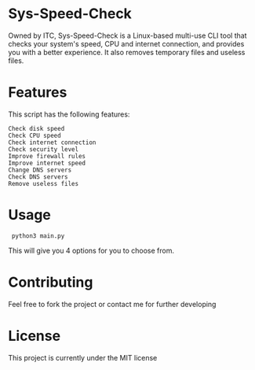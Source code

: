 # Sys-Speed-Check
Owned by ITC, Sys-Speed-Check is a Linux-based multi-use CLI tool that checks your system's speed, CPU and internet connection, and provides you with a better experience. It also removes temporary files and useless files.
# Features
This script has the following features:

    Check disk speed
    Check CPU speed
    Check internet connection
    Check security level
    Improve firewall rules
    Improve internet speed
    Change DNS servers
    Check DNS servers
    Remove useless files
# Usage
     
     python3 main.py
     
This will give you 4 options for you to choose from.

# Contributing

Feel free to fork the project or contact me for further developing

# License
This project is currently under the MIT license
